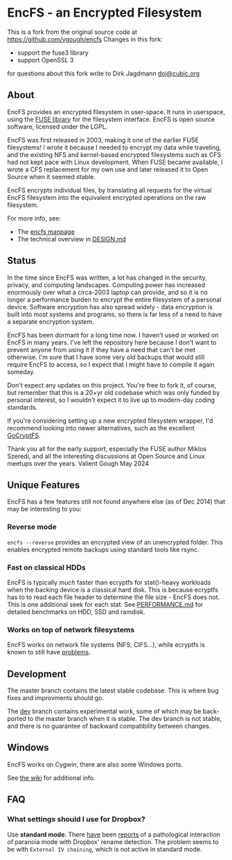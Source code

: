 # EncFS - an Encrypted Filesystem

This is a fork from the original source code at https://github.com/vgough/encfs
Changes in this fork:
- support the fuse3 library
- support OpenSSL 3

for questions about this fork write to
Dirk Jagdmann <doj@cubic.org>

## About

EncFS provides an encrypted filesystem in user-space. It runs in userspace,
using the [FUSE library](https://github.com/libfuse/libfuse) for the filesystem interface. EncFS is open source
software, licensed under the LGPL.

EncFS was first released in 2003, making it one of the earlier FUSE filesystems!
I wrote it because I needed to encrypt my data while traveling, and the existing NFS and
kernel-based encrypted filesystems such as CFS had not kept pace with Linux
development.  When FUSE became available, I wrote a CFS replacement for my own
use and later released it to Open Source when it seemed stable.

EncFS encrypts individual files, by translating all requests for the virtual
EncFS filesystem into the equivalent encrypted operations on the raw
filesystem.

For more info, see:

 - The [encfs manpage](encfs/encfs.pod)
 - The technical overview in [DESIGN.md](DESIGN.md)

## Status

In the time since EncFS was written, a lot has changed in the security,
privacy, and computing landscapes. Computing power has increased enormously over
what a circa-2003 laptop can provide, and so it is no longer a performance burden
to encrypt the entire filesystem of a personal device. Software encryption has also
spread widely - data encryption is built into most systems and programs, so there is
far less of a need to have a separate encryption system.

EncFS has been dormant for a long time now. I haven't used or worked on EncFS in
many years. I've left the repository here because I don't want to prevent anyone
from using it if they have a need that can't be met otherwise. I'm sure that I have
some very old backups that would still require EncFS to access, so I expect that I
might have to compile it again someday.

Don't expect any updates on this project. You're free to fork it, of course, but
remember that this is a 20+yr old codebase which was only funded by personal
interest, so I wouldn't expect it to live up to modern-day coding standards.

If you're considering setting up a new encrypted filesystem wrapper, I'd recommend
looking into newer alternatives, such as the excellent [GoCryptFS](https://github.com/rfjakob/gocryptfs).

Thank you all for the early support, especially the FUSE author Miklos Szeredi,
and all the interesting discussions at Open Source and Linux meetups over the years.
Valient Gough
May 2024

## Unique Features

EncFS has a few features still not found anywhere else (as of Dec 2014)
that may be interesting to you:

### Reverse mode

`encfs --reverse` provides an encrypted view of an unencrypted folder.
This enables encrypted remote backups using standard tools like rsync.

### Fast on classical HDDs

EncFS is typically *much* faster than ecryptfs for stat()-heavy workloads
when the backing device is a classical hard disk.
This is because ecryptfs has to to read each file header to determine
the file size - EncFS does not. This is one additional seek for each
stat.
See [PERFORMANCE.md](PERFORMANCE.md) for detailed benchmarks on
HDD, SSD and ramdisk.

### Works on top of network filesystems

EncFS works on network file systems (NFS, CIFS...), while ecryptfs
is known to still have [problems][1].

[1]: https://bugs.launchpad.net/ecryptfs/+bug/277578

## Development

The master branch contains the latest stable codebase.  This is where bug fixes
and improvments should go.

The [dev](https://github.com/vgough/encfs/tree/dev) branch contains experimental
work, some of which may be back-ported to the master branch when it is stable. The
dev branch is not stable, and there is no guarantee of backward compatibility
between changes.

## Windows

EncFS works on Cygwin, there are also some Windows ports.

See [the wiki](https://github.com/vgough/encfs/wiki)
for additional info.

## FAQ

### What settings should I use for Dropbox?

Use **standard mode**. There [have](https://github.com/vgough/encfs/issues/141)
been [reports](https://github.com/vgough/encfs/issues/388)
of a pathological interaction of paranoia mode with Dropbox' rename
detection. The problem seems to be with `External IV chaining`, which is
not active in standard mode.
